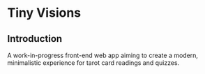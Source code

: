 # Tiny Visions

## Introduction

A work-in-progress front-end web app aiming to create a modern, minimalistic experience for tarot card readings and quizzes.
